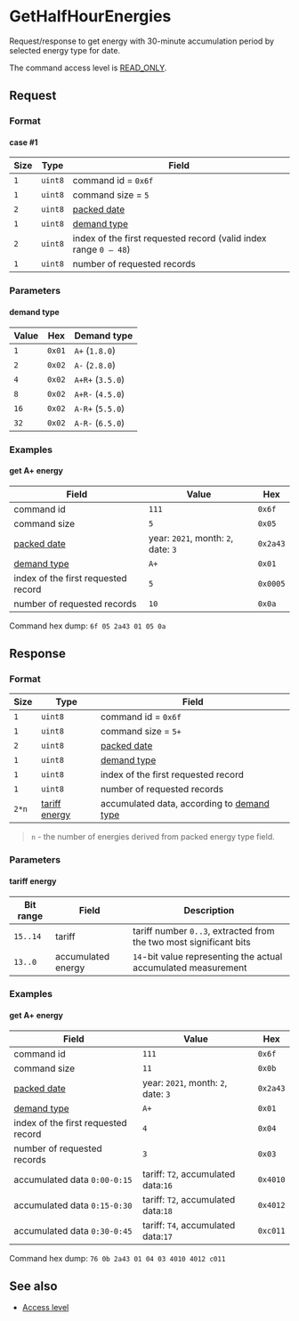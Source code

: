 # GetHalfHourEnergies

Request/response to get energy with 30-minute accumulation period by selected energy type for date.

The command access level is [READ_ONLY](../basics.md#command-access-level).


## Request

### Format

#### case #1

| Size | Type    | Field                                                            |
| ---- | ------- | ---------------------------------------------------------------- |
| `1`  | `uint8` | command id = `0x6f`                                              |
| `1`  | `uint8` | command size = `5`                                               |
| `2`  | `uint8` | [packed date](../types.md#packed-date)                           |
| `1`  | `uint8` | [demand type](#demand-type)                                      |
| `2`  | `uint8` | index of the first requested record (valid index range `0 – 48`) |
| `1`  | `uint8` | number of requested records                                      |

### Parameters

#### demand type

| Value | Hex    | Demand type      |
| ----- | ------ | ---------------- |
| `1`   | `0x01` | `A+` (`1.8.0`)   |
| `2`   | `0x02` | `A-` (`2.8.0`)   |
| `4`   | `0x02` | `A+R+` (`3.5.0`) |
| `8`   | `0x02` | `A+R-` (`4.5.0`) |
| `16`  | `0x02` | `A-R+` (`5.5.0`) |
| `32`  | `0x02` | `A-R-` (`6.5.0`) |

### Examples

#### get A+ energy

| Field                                  | Value                               | Hex      |
| -------------------------------------- | ----------------------------------- | -------- |
| command id                             | `111`                               | `0x6f`   |
| command size                           | `5`                                 | `0x05`   |
| [packed date](../types.md#packed-date) | year: `2021`, month: `2`, date: `3` | `0x2a43` |
| [demand type](#demand-type)            | `A+`                                | `0x01`   |
| index of the first requested record    | `5`                                 | `0x0005` |
| number of requested records            | `10`                                | `0x0a`   |

Command hex dump: `6f 05 2a43 01 05 0a`


## Response

### Format

| Size  | Type                            | Field                                                      |
| ----- | ------------------------------- | ---------------------------------------------------------- |
| `1`   | `uint8`                         | command id = `0x6f`                                        |
| `1`   | `uint8`                         | command size = `5+`                                        |
| `2`   | `uint8`                         | [packed date](../types.md#packed-date)                     |
| `1`   | `uint8`                         | [demand type](#demand-type)                                |
| `1`   | `uint8`                         | index of the first requested record                        |
| `1`   | `uint8`                         | number of requested records                                |
| `2*n` | [tariff energy](#tariff-energy) | accumulated data, according to [demand type](#demand-type) |

> `n` - the number of energies derived from packed energy type field.

### Parameters

#### tariff energy

| Bit range | Field              | Description                                                        |
| --------- | ------------------ | ------------------------------------------------------------------ |
| `15..14`  | tariff             | tariff number `0..3`, extracted from the two most significant bits |
| `13..0`   | accumulated energy | `14`-bit value representing the actual accumulated measurement     |

### Examples

#### get A+ energy

| Field                                  | Value                                | Hex      |
| -------------------------------------- | ------------------------------------ | -------- |
| command id                             | `111`                                | `0x6f`   |
| command size                           | `11`                                 | `0x0b`   |
| [packed date](../types.md#packed-date) | year: `2021`, month: `2`, date: `3`  | `0x2a43` |
| [demand type](#demand-type)            | `A+`                                 | `0x01`   |
| index of the first requested record    | `4`                                  | `0x04`   |
| number of requested records            | `3`                                  | `0x03`   |
| accumulated data `0:00-0:15`           | tariff: `T2`,  accumulated data:`16` | `0x4010` |
| accumulated data `0:15-0:30`           | tariff: `T2`,  accumulated data:`18` | `0x4012` |
| accumulated data `0:30-0:45`           | tariff: `T4`,  accumulated data:`17` | `0xc011` |

Command hex dump: `76 0b 2a43 01 04 03 4010 4012 c011`


## See also

* [Access level](../basics.md#command-access-level)
